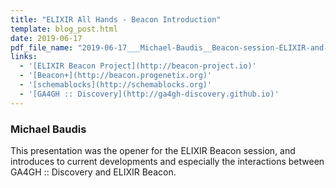 ```yaml
---
title: "ELIXIR All Hands - Beacon Introduction"
template: blog_post.html 
date: 2019-06-17
pdf_file_name: "2019-06-17___Michael-Baudis__Beacon-session-ELIXIR-and-GA4GH__ELIXIR-Lisbon-2019.pdf"
links:
  - '[ELIXIR Beacon Project](http://beacon-project.io)'
  - '[Beacon+](http://beacon.progenetix.org)'
  - '[schemablocks](http://schemablocks.org)'
  - '[GA4GH :: Discovery](http://ga4gh-discovery.github.io)'
---
```


### Michael Baudis

This presentation was the opener for the ELIXIR Beacon session, and introduces to current developments and especially the interactions between GA4GH :: Discovery and ELIXIR Beacon.




